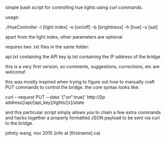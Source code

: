 simple bash script for controlling hue lights using curl commands.

usage:

./HueController -l [light index] -o [on/off] -b [brightness] -h [hue] -s [sat]

apart from the light index, other parameters are optional

requires two .txt files in the same folder:

api.txt containing the API key
ip.txt containing the IP address of the bridge

this is a very first version, so comments, suggestions, corrections, etc are welcome!

this was mostly inspired when trying to figure out how to manually craft PUT commands to control the bridge. the core syntax looks like:

curl --request PUT --data '{"on":true}' http://[ip address]/api/[api_key]/lights/[x]/state

and this particular script simply allows you to chain a few extra commands and hacks together a properly formatted JSON payload to be sent via curl to the bridge.

johnty wang, nov 2015
(info at [firstname].ca)
